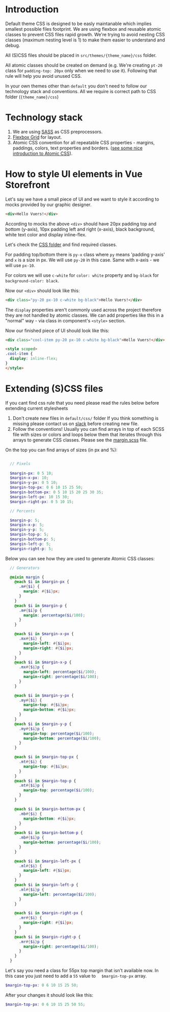 # Introduction

Default theme CSS is designed to be easly maintanable which implies smallest possible files footprint. We are using flexbox and reusable atomic classes to prevent CSS files rapid growth. We're trying to avoid nesting CSS classes (maximum nesting level is 1) to make them easier to understand and debug.

All (S)CSS files should be placed in `src/themes/{theme_name}/css` folder.

All atomic classes should be created on demand (e.g. We're creating `pt-20` class for `padding-top: 20px` only when we need to use it). Following that rule will help you avoid unused CSS.

In your own themes other than `default` you don't need to follow our technology stack and conventions. All we require is correct path to CSS folder (`{theme_name}/css`)

# Technology stack

1. We are using [SASS](http://sass-lang.com/) as CSS preprocessors.
2. [Flexbox Grid](http://flexboxgrid.com/) for layout.
3. Atomic CSS convention for all repeatable CSS properties - margins, paddings, colors, text properties and borders. ([see some nice introduction to Atomic CSS](https://www.lucidchart.com/techblog/2014/01/31/atomic-css-tool-set/)).

# How to style UI elements in Vue Storefront

Let's say we have a small piece of UI and we want to style it according to mocks provided by our graphic designer.
```html
<div>Hello Vuers!</div>
```

According to mocks the above `<div>` should have 20px padding top and bottom (y-axis), 10px padding left and right (x-axis), black background, white text color and display inline-flex.

Let's check the [CSS folder](https://github.com/DivanteLtd/vue-storefront/tree/master/src/themes/default/css) and find required classes.

For padding top/bottom there is `py-x` class where `py` means 'padding y-axis' and `x` is a size in px. We will use `py-20` in this case. Same with x-axis - we will use `px-10`.

For colors we will use `c-white` for `color: white` property and `bg-black` for `background-color: black`.

Now our `<div>` should look like this:
```html
<div class="py-20 px-10 c-white bg-black">Hello Vuers!</div>
```

The `display` properties aren't commonly used across the project therefore they are not handled by atomic classes. We can add properties like this in a "normal" way - via class in component's `<style>` section.

Now our finished piece of UI should look like this:
```html
<div class="cool-item py-20 px-10 c-white bg-black">Hello Vuers!</div>
```
```html
<style scoped>
.cool-item {
  display: inline-flex;
}
</style>
```

# Extending (S)CSS files

If you cant find css rule that you need please read the rules below before extending current stylesheets

1. Don't create new files in `default/css/` folder If you think something is missing please contact us on [slack](http://vuestorefront.slack.com) before creating new file. 
2. Follow the conventions! Usually you can find arrays in top of each SCSS file with sizes or colors and loops below them that iterates through this arrays to generate CSS classes. Please see the [margin.scss](https://github.com/DivanteLtd/vue-storefront/blob/master/src/themes/default/css/margin.scss) file. 

On the top you can find arrays of sizes (in px and %):

```SCSS

  // Pixels
  
  $margin-px: 0 5 10;
  $margin-x-px: 10;
  $margin-y-px: 0 5 10;
  $margin-top-px: 0 6 10 15 25 50;
  $margin-bottom-px: 0 5 10 15 20 25 30 35;
  $margin-left-px: 10 15 30;
  $margin-right-px: 0 5 10 15; 

  // Percents

  $margin-p: 5;
  $margin-x-p: 5;
  $margin-y-p: 5;
  $margin-top-p: 5;
  $margin-bottom-p: 5;
  $margin-left-p: 5;
  $margin-right-p: 5;
```
Below you can see how they are used to generate Atomic CSS classes:

```SCSS
  // Generators

  @mixin margin {
    @each $i in $margin-px {
      .m#{$i} {
        margin: #{$i}px;
      }
    }
    @each $i in $margin-p {
      .m#{$i}p {
        margin: percentage($i/100);
      }
    }

    @each $i in $margin-x-px {
      .mx#{$i} {
        margin-left: #{$i}px;
        margin-right: #{$i}px;
      }
    }
    @each $i in $margin-x-p {
      .mx#{$i}p {
        margin-left: percentage($i/100);
        margin-right: percentage($i/100);
      }
    }

    @each $i in $margin-y-px {
      .my#{$i} {
        margin-top: #{$i}px;
        margin-bottom: #{$i}px;
      }
    }
    @each $i in $margin-y-p {
      .my#{$i}p {
        margin-top: percentage($i/100);
        margin-bottom: percentage($i/100);
      }
    }

    @each $i in $margin-top-px {
      .mt#{$i} {
        margin-top: #{$i}px;
      }
    }
    @each $i in $margin-top-p {
      .mt#{$i}p {
        margin-top: percentage($i/100);
      }
    }

    @each $i in $margin-bottom-px {
      .mb#{$i} {
        margin-bottom: #{$i}px;
      }
    }
    @each $i in $margin-bottom-p {
      .mb#{$i}p {
        margin-bottom: percentage($i/100);
      }
    }

    @each $i in $margin-left-px {
      .ml#{$i} {
        margin-left: #{$i}px;
      }
    }
    @each $i in $margin-left-p {
      .ml#{$i}p {
        margin-left: percentage($i/100);
      }
    }

    @each $i in $margin-right-px {
      .mr#{$i} {
        margin-right: #{$i}px;
      }
    }
    @each $i in $margin-right-p {
      .mr#{$i}p {
        margin-right: percentage($i/100);
      }
    }
  }
```
Let's say you need a class for 55px top margin that isn't available now. In this case you just need to add a `55` value to `  $margin-top-px` array.
```SCSS
$margin-top-px: 0 6 10 15 25 50;
```

After your changes it should look like this:
```SCSS
$margin-top-px: 0 6 10 15 25 50 55;
```


